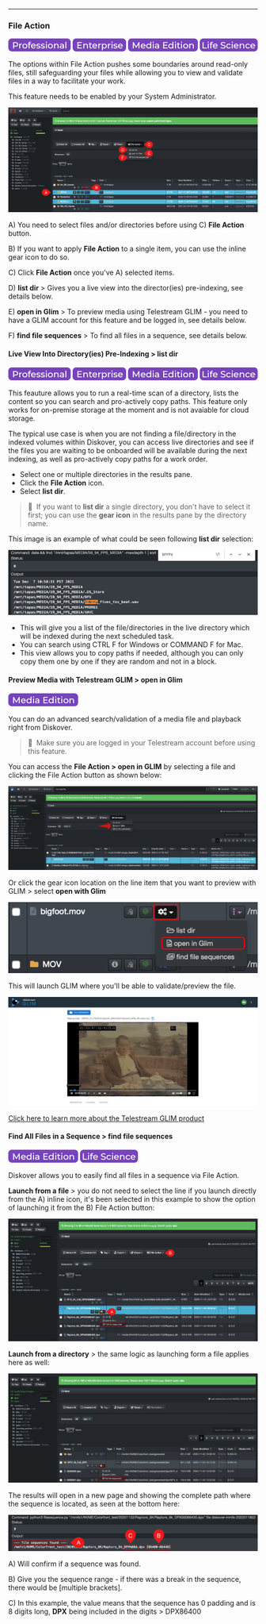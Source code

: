 <p id="file_action"></p>

___
### File Action

![Image: Professional Edition Label](images/button_edition_professional.png)&nbsp;![Image: Enterprise Edition Label](images/button_edition_enterprise.png)&nbsp;![Image: AJA Diskover Media Edition Label](images/button_edition_media.png)&nbsp;![Image: Life Science Edition Label](images/button_edition_life_science.png)

The options within File Action pushes some boundaries around read-only files, still safeguarding your files while allowing you to view and validate files in a way to facilitate your work.

This feature needs to be enabled by your System Administrator.

![Image: Select File Action](images/image_file_action_options.png)

A) You need to select files and/or directories before using C) **File Action** button.

B) If you want to apply **File Action** to a single item, you can use the inline gear icon to do so.

C) Click **File Action** once you've A) selected items.

D) **list dir** > Gives you a live view into the director(ies) pre-indexing, see details below.

E) **open in Glim** > To preview media using Telestream GLIM - you need to have a GLIM account for this feature and be logged in, see details below.

F) **find file sequences** > To find all files in a sequence, see details below.

<p id="file_action_list_dir"></p>

#### Live View Into Directory(ies) Pre-Indexing > list dir

![Image: Professional Edition Label](images/button_edition_professional.png)&nbsp;![Image: Enterprise Edition Label](images/button_edition_enterprise.png)&nbsp;![Image: AJA Diskover Media Edition Label](images/button_edition_media.png)&nbsp;![Image: Life Science Edition Label](images/button_edition_life_science.png)

This feauture allows you to run a real-time scan of a directory, lists the content so you can search and pro-actively copy paths. This feature only works for on-premise storage at the moment and is not avaiable for cloud storage.

The typical use case is when you are not finding a file/directory in the indexed volumes within Diskover, you can access live directories and see if the files you are waiting to be onboarded will be available during the next indexing, as well as pro-actively copy paths for a work order.

- Select one or multiple directories in the results pane.
- Click the **File Action** icon.
- Select **list dir**.

>🔆 &nbsp;If you want to **list dir** a single directory, you don't have to select it first; you can use the **gear icon** in the results pane by the directory name. 

This image is an example of what could be seen following **list dir** selection:

![Image: Directory Live View](images/image_indices_file_action_live_view.png)

- This will give you a list of the file/directories in the live directory which will be indexed during the next scheduled task.
- You can search using CTRL F for Windows or COMMAND F for Mac.
- This view allows you to copy paths if needed, although you can only copy them one by one if they are random and not in a block.

#### Preview Media with Telestream GLIM > open in Glim

![Image: AJA Diskover Media Edition Label](images/button_edition_media.png)

You can do an advanced search/validation of a media file and playback right from Diskover.

>🔆 &nbsp;Make sure you are logged in your Telestream account before using this feature.

You can access the **File Action > open in GLIM** by selecting a file and clicking the File Action button as shown below:

![Image: Telestream GLIM Preview File Selection](images/image_file_action_glim_selection.png)

Or click the gear icon location on the line item that you want to preview with GLIM > select **open with Glim**

![Image: Telestream GLIM Preview File Selection](images/image_file_action_glim_gear_icon_selection.png)

This will launch GLIM where you'll be able to validate/preview the file.

![Image: Telestream GLIM Preview](images/image_file_action_glim_preview.png)

[Click here to learn more about the Telestream GLIM product](https://www.telestream.net/glim/overview.htm)

<p id="file_action_file_sequences"></p>

#### Find All Files in a Sequence > find file sequences

![Image: AJA Diskover Media Edition Label](images/button_edition_media.png)&nbsp;![Image: Life Science Edition Label](images/button_edition_life_science.png)

Diskover allows you to easily find all files in a sequence via File Action.

**Launch from a file** > you do not need to select the line if you launch directly from the A) inline icon, it's been selected in this example to show the option of launching it from the B) File Action button:

![Image: Launching Find File Sequences from a File](images/image_file_action_launch_from_file.png)

**Launch from a directory** > the same logic as launching form a file applies here as well:

![Image: Launching Find File Sequences from a Directory](images/image_file_action_launch_from_directory.png)

The results will open in a new page and showing the complete path where the sequence is located, as seen at the bottom here:

![Image: Find File Sequences Results](images/image_file_action_results.png)

A) Will confirm if a sequence was found.

B) Give you the sequence range - if there was a break in the sequence, there would be [multiple brackets].

C) In this example, the value means that the sequence has 0 padding and is 8 digits long, **DPX** being included in the digits > DPX86400
